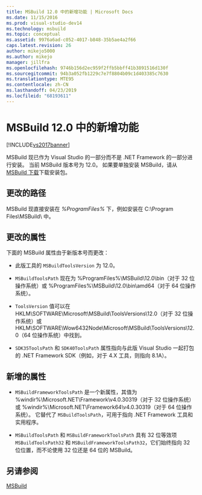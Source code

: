 ```yaml
---
title: MSBuild 12.0 中的新增功能 | Microsoft Docs
ms.date: 11/15/2016
ms.prod: visual-studio-dev14
ms.technology: msbuild
ms.topic: conceptual
ms.assetid: 9976a6ad-c052-4017-b848-35b5ae4a2f66
caps.latest.revision: 26
author: mikejo5000
ms.author: mikejo
manager: jillfra
ms.openlocfilehash: 9746b156d2ec959f2ffb5bbff41b3891516d130f
ms.sourcegitcommit: 94b3a052fb1229c7e7f8804b09c1d403385c7630
ms.translationtype: MTE95
ms.contentlocale: zh-CN
ms.lasthandoff: 04/23/2019
ms.locfileid: "68193611"
---
```

# <a name="what39s-new-in-msbuild-120"></a>MSBuild 12.0 中的新增功能
[!INCLUDE[vs2017banner](../includes/vs2017banner.md)]

MSBuild 现已作为 Visual Studio 的一部分而不是 .NET Framework 的一部分进行安装。 当前 MSBuild 版本号为 12.0。 如果要单独安装 MSBuild，请从 [MSBuild 下载](http://go.microsoft.com/fwlink/?LinkId=309745)下载安装包。  
  
## <a name="changed-path"></a>更改的路径  
 MSBuild 现直接安装在 *%ProgramFiles%* 下，例如安装在 C:\Program Files\MSBuild\\ 中。  
  
## <a name="changed-properties"></a>更改的属性  
 下面的 MSBuild 属性由于新版本号而更改：  
  
- 此版工具的 `MSBuildToolsVersion` 为 12.0。  
  
- `MSBuildToolsPath` 现在为 %ProgramFiles%\MSBuild\12.0\bin（对于 32 位操作系统）或 %ProgramFiles%\MSBuild\12.0\bin\amd64（对于 64 位操作系统）。  
  
- `ToolsVersion` 值可以在 HKLM\SOFTWARE\Microsoft\MSBuild\ToolsVersions\12.0（对于 32 位操作系统）或 HKLM\SOFTWARE\Wow6432Node\Microsoft\MSBuild\ToolsVersions\12.0（64 位操作系统）中找到。  
  
- `SDK35ToolsPath` 和 `SDK40ToolsPath` 属性指向与此版 Visual Studio 一起打包的 .NET Framework SDK（例如，对于 4.X 工具，则指向 8.1A）。  
  
## <a name="new-properties"></a>新增的属性  
  
- `MSBuildFrameworkToolsPath` 是一个新属性，其值为 %windir%\Microsoft.NET\Framework\v4.0.30319（对于 32 位操作系统）或 %windir%\Microsoft.NET\Framework64\v4.0.30319（对于 64 位操作系统）。 它替代了 `MSBuildToolsPath`，可用于指向 .NET Framework 工具和实用程序。  
  
- `MSBuildToolsPath` 和 `MSBuildFrameworkToolsPath` 具有 32 位等效项 `MSBuildToolsPath32` 和 `MSBuildFrameworkToolsPath32`，它们始终指向 32 位位置，而不论使用 32 位还是 64 位的 MSBuild。

## <a name="see-also"></a>另请参阅
[MSBuild](msbuild.md)
